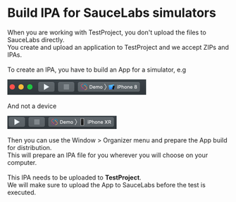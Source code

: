 # Build IPA for SauceLabs simulators

When you are working with TestProject, you don't upload the files to SauceLabs directly.\
﻿You create and upload an application to TestProject and we accept ZIPs and IPAs.\
﻿\
﻿To create an IPA, you have to build an App for a simulator, e.g

![](<../../.gitbook/assets/image (473).png>)

And not a device

![](<../../.gitbook/assets/image (503).png>)

Then you can use the Window > Organizer menu and prepare the App build for distribution.\
﻿This will prepare an IPA file for you wherever you will choose on your computer.\
﻿\
﻿This IPA needs to be uploaded to **TestProject**.\
﻿We will make sure to upload the App to SauceLabs before the test is executed.
